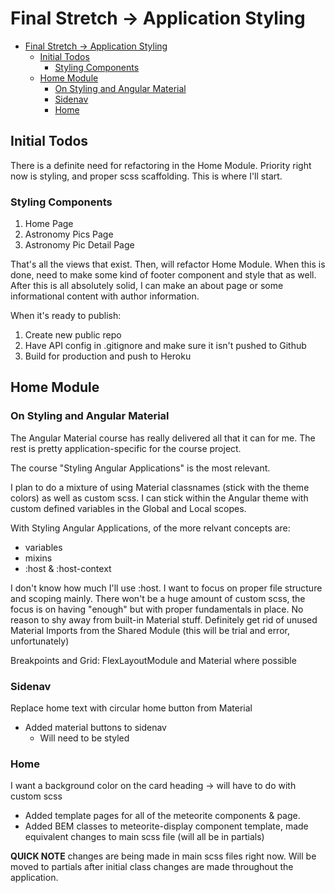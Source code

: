 # Final Stretch -> Application Styling

- [Final Stretch -> Application Styling](#final-stretch---application-styling)
  - [Initial Todos](#initial-todos)
    - [Styling Components](#styling-components)
  - [Home Module](#home-module)
    - [On Styling and Angular Material](#on-styling-and-angular-material)
    - [Sidenav](#sidenav)
    - [Home](#home)

## Initial Todos

There is a definite need for refactoring in the Home Module.
Priority right now is styling, and proper scss scaffolding.
This is where I'll start.  

### Styling Components

1. Home Page
2. Astronomy Pics Page
3. Astronomy Pic Detail Page  

That's all the views that exist.
Then, will refactor Home Module.
When this is done, need to make some kind of footer component and style that as well.
After this is all absolutely solid, I can make an about page or some informational content with author information.  

When it's ready to publish:

1. Create new public repo
2. Have API config in .gitignore and make sure it isn't pushed to Github
3. Build for production and push to Heroku  

## Home Module

### On Styling and Angular Material

The Angular Material course has really delivered all that it can for me.
The rest is pretty application-specific for the course project.  

The course "Styling Angular Applications" is the most relevant.  

I plan to do a mixture of using Material classnames (stick with the theme colors) as well as custom scss.
I can stick within the Angular theme with custom defined variables in the Global and Local scopes.  

With Styling Angular Applications, of the more relvant concepts are:

- variables
- mixins
- :host & :host-context  

I don't know how much I'll use :host.
I want to focus on proper file structure and scoping mainly.
There won't be a huge amount of custom scss, the focus is on having "enough" but with proper fundamentals in place.
No reason to shy away from built-in Material stuff.
Definitely get rid of unused Material Imports from the Shared Module (this will be trial and error, unfortunately)  

Breakpoints and Grid: FlexLayoutModule and Material where possible

### Sidenav

Replace home text with circular home button from Material

- Added material buttons to sidenav
  - Will need to be styled

### Home

I want a background color on the card heading -> will have to do with custom scss  

- Added template pages for all of the meteorite components & page.
- Added BEM classes to meteorite-display component template, made equivalent changes to main scss file (will all be in partials)  

**QUICK NOTE** changes are being made in main scss files right now.
Will be moved to partials after initial class changes are made throughout the application.
